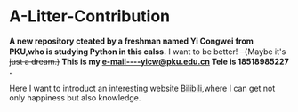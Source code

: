 # A-Litter-Contribution
**A new repository cteated by a freshman named Yi Congwei from PKU,who is studying Python in this calss.**
I want to be better! ~~（Maybe it's just a dream.)~~
**This is my e-mail----yicw@pku.edu.cn
Tele is 18518985227 .**

Here I want to introduct an interesting website [Bilibili](https://www.bilibili.com/),where I can get not only happiness but also knowledge.
